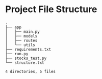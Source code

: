 # Project File Structure
```
.
├── app
│   ├── main.py
│   ├── models
│   ├── routes
│   └── utils
├── requirements.txt
├── run.py
├── stocks_test.py
└── structure.txt

4 directories, 5 files
```
